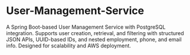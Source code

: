 # User-Management-Service
A Spring Boot-based User Management Service with PostgreSQL integration. Supports user creation, retrieval, and filtering with structured JSON APIs, UUID-based IDs, and nested employment, phone, and email info. Designed for scalability and AWS deployment.
